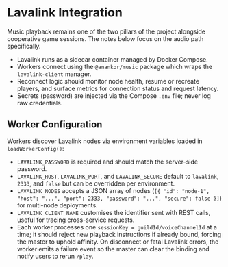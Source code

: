 # Lavalink Integration

Music playback remains one of the two pillars of the project alongside cooperative game sessions. The notes below focus on the audio path specifically.

- Lavalink runs as a sidecar container managed by Docker Compose.
- Workers connect using the `@anankor/music` package which wraps the `lavalink-client` manager.
- Reconnect logic should monitor node health, resume or recreate players, and surface metrics for connection status and request latency.
- Secrets (password) are injected via the Compose `.env` file; never log raw credentials.

## Worker Configuration

Workers discover Lavalink nodes via environment variables loaded in `loadWorkerConfig()`:

- `LAVALINK_PASSWORD` is required and should match the server-side password.
- `LAVALINK_HOST`, `LAVALINK_PORT`, and `LAVALINK_SECURE` default to `lavalink`, `2333`, and `false` but can be overridden per environment.
- `LAVALINK_NODES` accepts a JSON array of nodes (`[{ "id": "node-1", "host": "...", "port": 2333, "password": "...", "secure": false }]`) for multi-node deployments.
- `LAVALINK_CLIENT_NAME` customises the identifier sent with REST calls, useful for tracing cross-service requests.
- Each worker processes one `sessionKey = guildId/voiceChannelId` at a time; it should reject new playback instructions if already bound, forcing the master to uphold affinity. On disconnect or fatal Lavalink errors, the worker emits a failure event so the master can clear the binding and notify users to rerun `/play`.
